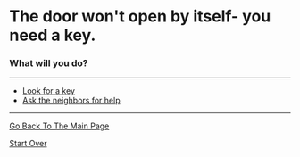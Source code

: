 # The door won't open by itself- you need a key.
### What will you do?

---

* [Look for a key](../pick-lock/stained-key.md)
* [Ask the neighbors for help](../pick-lock/suspicious-neighbors.md)

---

[Go Back To The Main Page](../README.md)

[Start Over](../start-question/start.md)
